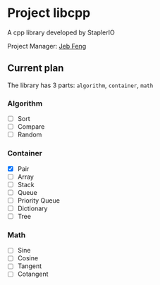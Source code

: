 # Project libcpp

A cpp library developed by StaplerIO

Project Manager: [Jeb Feng](https://github.com/ranzeplay)


## Current plan

The library has 3 parts: `algorithm`, `container`, `math`

### Algorithm

- [ ] Sort
- [ ] Compare
- [ ] Random

### Container

- [x] Pair
- [ ] Array
- [ ] Stack
- [ ] Queue
- [ ] Priority Queue
- [ ] Dictionary
- [ ] Tree

### Math

- [ ] Sine
- [ ] Cosine
- [ ] Tangent
- [ ] Cotangent
